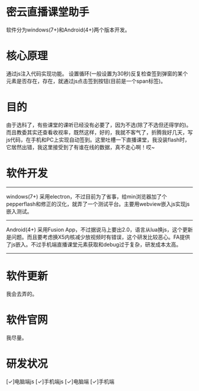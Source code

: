 # 密云直播课堂助手
软件分为windows(7+)和Android(4+)两个版本开发。

# 核心原理
通过js注入代码实现功能。
设置循环(一般设置为30秒)反复检查签到弹窗的某个元素是否存在，存在，就通过js点击签到按钮(目前是一个span标签)。

# 目的
由于选科了，有些课堂的课听已经没有必要了，因为不选(除了不选但还得学的)。而且教委其实还查看收视率，既然这样，好的，我就不客气了，折腾我好几天，写js代码，在手机和PC上实现自动签到。这里吐槽一下直播课堂，我没装flash时，它居然出错，我这里接受到了有谁在线的数据，真不走心啊！哎~

# 软件开发
<hr/>
 windows(7+)   采用electron，不过目前为了省事，给min浏览器加了个pepperflash和修正的汉化，就弄了一个测试平台。主要用webview嵌入js实现js嵌入测试。
<hr/>
 Android(4+)   采用Fusion App，不过据说马上要出2.0，语言从lua换js，这个更新是问题。而且要考虑换X5内核减少放视频时有错误，这个研发比较恶心。FA提供了js嵌入。不过手机端直播课堂元素获取和debug过于复杂，研发成本太高。
<hr/>

# 软件更新
我会去弄的。

# 软件官网
我尽量。

# 研发状况
[✓]电脑端js
[✓]手机端js
[✓]电脑端
[✓]手机端
